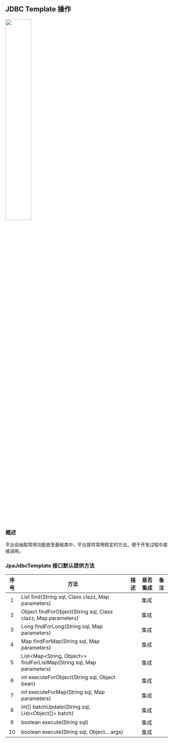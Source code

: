 ## JDBC Template 操作

<p class="show-images"><img src="/images/undraw_operating_system_4lr6.svg" width="40%" /></p>

### 概述

平台会抽取常用功能放至基础类中，平台提供常用稳定的方法，便于开发过程中直接调用。

### JpaJdbcTemplate 接口默认提供方法

| 序号 | 方法                                                                 | 描述 | 是否集成 | 备注 |
| :--: | -------------------------------------------------------------------- | ---- | -------- | ---- |
|  1   | List find(String sql, Class clazz, Map parameters)                   |      | 集成     |      |
|  2   | Object findForObject(String sql, Class clazz, Map parameters)        |      | 集成     |      |
|  3   | Long findForLong(String sql, Map parameters)                         |      | 集成     |      |
|  4   | Map findForMap(String sql, Map parameters)                           |      | 集成     |      |
|  5   | List<Map<String, Object>> findForListMap(String sql, Map parameters) |      | 集成     |      |
|  6   | int executeForObject(String sql, Object bean)                        |      | 集成     |      |
|  7   | int executeForMap(String sql, Map parameters)                        |      | 集成     |      |
|  8   | int[] batchUpdate(String sql, List<Object[]> batch)                  |      | 集成     |      |
|  9   | boolean execute(String sql)                                          |      | 集成     |      |
|  10  | boolean execute(String sql, Object... args)                          |      | 集成     |      |
